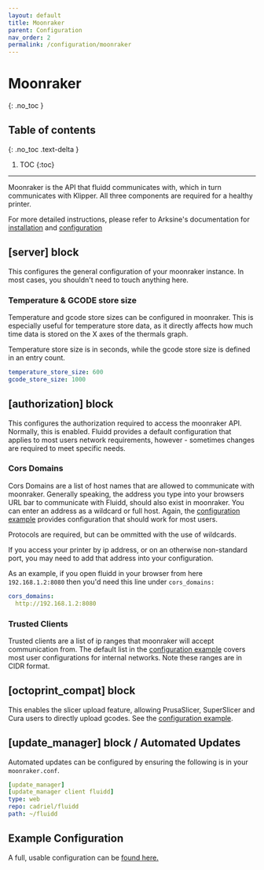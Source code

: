 ```yaml
---
layout: default
title: Moonraker
parent: Configuration
nav_order: 2
permalink: /configuration/moonraker
---
```


# Moonraker
{: .no_toc }

## Table of contents
{: .no_toc .text-delta }

1. TOC
{:toc}

---

Moonraker is the API that fluidd communicates with, which in turn communicates with Klipper.
All three components are required for a healthy printer.

For more detailed instructions, please refer to Arksine's documentation for
[installation](https://github.com/Arksine/moonraker/blob/master/docs/installation.md)
and
[configuration](https://github.com/Arksine/moonraker/blob/master/docs/configuration.md)

## [server] block

This configures the general configuration of your moonraker instance. In most
cases, you shouldn't need to touch anything here.

### Temperature & GCODE store size

Temperature and gcode store sizes can be configured in moonraker.
This is especially useful for temperature store data, as it
directly affects how much time data is stored on the X axes of
the thermals graph.

Temperature store size is in seconds, while the gcode store size is defined
in an entry count.

```yaml
temperature_store_size: 600
gcode_store_size: 1000
```

## [authorization] block

This configures the authorization required to access the moonraker API.
Normally, this is enabled. Fluidd provides a default configuration that
applies to most users network requirements, however - sometimes changes are
required to meet specific needs.

### Cors Domains

Cors Domains are a list of host names that are allowed to communicate with
moonraker. Generally speaking, the address you type into your browsers URL bar
to communicate with Fluidd, should also exist in moonraker.
You can enter an address as a wildcard or full host. Again, the
[configuration example](/configuration/moonraker_conf) provides configuration that should work
for most users.

Protocols are required, but can be ommitted with the use of wildcards.

If you access your printer by ip address, or on an otherwise non-standard port,
you may need to add that address into your configuration.

As an example, if you open fluidd in your browser from here `192.168.1.2:8080`
then you'd need this line under `cors_domains:`

```yaml
cors_domains:
  http://192.168.1.2:8080
```

### Trusted Clients

Trusted clients are a list of ip ranges that moonraker will accept communication
from. The default list in the [configuration example](/configuration/moonraker_conf) covers
most user configurations for internal networks. Note these ranges are in CIDR
format.

## [octoprint_compat] block

This enables the slicer upload feature, allowing PrusaSlicer, SuperSlicer and
Cura users to directly upload gcodes. See the
[configuration example](/configuration/moonraker_conf).

## [update_manager] block / Automated Updates

Automated updates can be configured by ensuring the following is in your
`moonraker.conf`.

```yaml
[update_manager]
[update_manager client fluidd]
type: web
repo: cadriel/fluidd
path: ~/fluidd
```

## Example Configuration

A full, usable configuration can be [found here.](/configuration/moonraker_conf)
